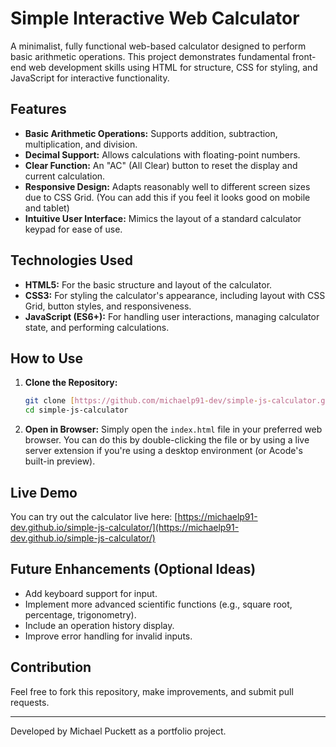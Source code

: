 # Simple Interactive Web Calculator

A minimalist, fully functional web-based calculator designed to perform basic arithmetic operations. This project demonstrates fundamental front-end web development skills using HTML for structure, CSS for styling, and JavaScript for interactive functionality.

## Features

-   **Basic Arithmetic Operations:** Supports addition, subtraction, multiplication, and division.
-   **Decimal Support:** Allows calculations with floating-point numbers.
-   **Clear Function:** An "AC" (All Clear) button to reset the display and current calculation.
-   **Responsive Design:** Adapts reasonably well to different screen sizes due to CSS Grid. (You can add this if you feel it looks good on mobile and tablet)
-   **Intuitive User Interface:** Mimics the layout of a standard calculator keypad for ease of use.

## Technologies Used

-   **HTML5:** For the basic structure and layout of the calculator.
-   **CSS3:** For styling the calculator's appearance, including layout with CSS Grid, button styles, and responsiveness.
-   **JavaScript (ES6+):** For handling user interactions, managing calculator state, and performing calculations.

## How to Use

1.  **Clone the Repository:**
    ```bash
    git clone [https://github.com/michaelp91-dev/simple-js-calculator.git](https://github.com/michaelp91-dev/simple-js-calculator.git)
    cd simple-js-calculator
    ```

2.  **Open in Browser:** Simply open the `index.html` file in your preferred web browser. You can do this by double-clicking the file or by using a live server extension if you're using a desktop environment (or Acode's built-in preview).

## Live Demo

You can try out the calculator live here:
[https://michaelp91-dev.github.io/simple-js-calculator/](https://michaelp91-dev.github.io/simple-js-calculator/)

## Future Enhancements (Optional Ideas)

-   Add keyboard support for input.
-   Implement more advanced scientific functions (e.g., square root, percentage, trigonometry).
-   Include an operation history display.
-   Improve error handling for invalid inputs.

## Contribution

Feel free to fork this repository, make improvements, and submit pull requests.

---

Developed by Michael Puckett as a portfolio project.
